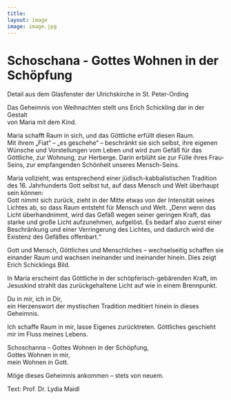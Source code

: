 ```yaml
---
title: 
layout: image
image: image.jpg
---
```


# Schoschana - Gottes Wohnen in der Schöpfung

Detail aus dem Glasfenster der Ulrichskirche in St. Peter-Ording

  

Das Geheimnis von Weihnachten stellt uns Erich Schickling dar in der Gestalt   
von Maria mit dem Kind. 

Maria schafft Raum in sich, 
und das Göttliche erfüllt diesen Raum.   
Mit ihrem „Fiat“ – „es geschehe“ – beschränkt sie sich selbst, 
ihre eigenen Wünsche und Vorstellungen vom Leben 
und wird zum Gefäß für das Göttliche,
zur Wohnung, zur Herberge. Darin erblüht sie zur Fülle ihres Frau-Seins, 
zur empfangenden Schönheit unseres Mensch-Seins.

Maria vollzieht, was entsprechend einer jüdisch-kabbalistischen Tradition des 16. Jahrhunderts Gott selbst tut, auf dass Mensch und Welt überhaupt sein können:  
Gott nimmt sich zurück, zieht in der Mitte etwas von der Intensität seines Lichtes ab, so dass Raum entsteht für Mensch und Welt.
„Denn wenn das Licht überhandnimmt, wird das Gefäß wegen seiner geringen Kraft, das starke und große Licht aufzunehmen, aufgelöst. Es bedarf also zuerst einer Beschränkung und einer Verringerung des Lichtes, und dadurch wird die Existenz des Gefäßes offenbart.“ 


Gott und Mensch, Göttliches und Menschliches – 
wechselseitig schaffen sie einander Raum 
und wachsen ineinander und ineinander hinein.
Dies zeigt Erich Schicklings Bild.

In Maria erscheint das Göttliche in der schöpferisch-gebärenden Kraft,
im Jesuskind strahlt das zurückgehaltene Licht auf 
wie in einem Brennpunkt.

Du in mir, ich in Dir,  
ein Herzenswort der mystischen Tradition meditiert 
hinein in dieses Geheimnis.

Ich schaffe Raum in mir,
lasse Eigenes zurücktreten.
Göttliches geschieht mir im Fluss meines Lebens.

Schoschanna – 	Gottes Wohnen in der Schöpfung,   
			Gottes Wohnen in mir,  
			mein Wohnen in Gott.

Möge dieses Geheimnis ankommen – stets von neuem.

Text: Prof. Dr. Lydia Maidl

